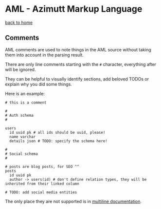 # AML - Azimutt Markup Language

[back to home](./README.md)


## Comments

AML comments are used to note things in the AML source without taking them into account in the parsing result.

There are only line comments starting with the `#` character, everything after will be ignored.

They can be helpful to visually identify sections, add beloved TODOs or explain why you did some things.

Here is an example:

```aml
# this is a comment

#
# Auth schema
#

users
  id uuid pk # all ids should be uuid, please!
  name varchar
  details json # TODO: specify the schema here!

#
# Social schema
#

# posts are blog posts, for SEO ^^
posts
  id uuid pk
  author -> users(id) # don't define relation types, they will be inherited from their linked column

# TODO: add social media entities
```

The only place they are not supported is in [multiline documentation](./documentation.md#multiline-documentation).
